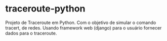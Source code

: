 # traceroute-python
Projeto de Traceroute em Python. Com o objetivo de simular o comando tracert, de redes. Usando framework web (django) para o usuário fornecer dados para o traceroute.
